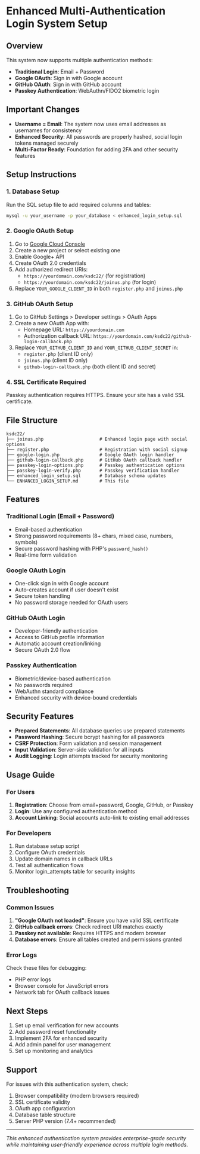# Enhanced Multi-Authentication Login System Setup

## Overview
This system now supports multiple authentication methods:
- **Traditional Login**: Email + Password  
- **Google OAuth**: Sign in with Google account
- **GitHub OAuth**: Sign in with GitHub account
- **Passkey Authentication**: WebAuthn/FIDO2 biometric login

## Important Changes
- **Username = Email**: The system now uses email addresses as usernames for consistency
- **Enhanced Security**: All passwords are properly hashed, social login tokens managed securely
- **Multi-Factor Ready**: Foundation for adding 2FA and other security features

## Setup Instructions

### 1. Database Setup
Run the SQL setup file to add required columns and tables:
```bash
mysql -u your_username -p your_database < enhanced_login_setup.sql
```

### 2. Google OAuth Setup
1. Go to [Google Cloud Console](https://console.cloud.google.com/)
2. Create a new project or select existing one
3. Enable Google+ API
4. Create OAuth 2.0 credentials
5. Add authorized redirect URIs:
   - `https://yourdomain.com/ksdc22/` (for registration)
   - `https://yourdomain.com/ksdc22/joinus.php` (for login)
6. Replace `YOUR_GOOGLE_CLIENT_ID` in both `register.php` and `joinus.php`

### 3. GitHub OAuth Setup  
1. Go to GitHub Settings > Developer settings > OAuth Apps
2. Create a new OAuth App with:
   - Homepage URL: `https://yourdomain.com`
   - Authorization callback URL: `https://yourdomain.com/ksdc22/github-login-callback.php`
3. Replace `YOUR_GITHUB_CLIENT_ID` and `YOUR_GITHUB_CLIENT_SECRET` in:
   - `register.php` (client ID only)
   - `joinus.php` (client ID only)  
   - `github-login-callback.php` (both client ID and secret)

### 4. SSL Certificate Required
Passkey authentication requires HTTPS. Ensure your site has a valid SSL certificate.

## File Structure
```
ksdc22/
├── joinus.php                     # Enhanced login page with social options
├── register.php                   # Registration with social signup  
├── google-login.php               # Google OAuth login handler
├── github-login-callback.php      # GitHub OAuth callback handler
├── passkey-login-options.php      # Passkey authentication options
├── passkey-login-verify.php       # Passkey verification handler
├── enhanced_login_setup.sql       # Database schema updates
└── ENHANCED_LOGIN_SETUP.md        # This file
```

## Features

### Traditional Login (Email + Password)
- Email-based authentication
- Strong password requirements (8+ chars, mixed case, numbers, symbols)
- Secure password hashing with PHP's `password_hash()`
- Real-time form validation

### Google OAuth Login
- One-click sign in with Google account
- Auto-creates account if user doesn't exist
- Secure token handling
- No password storage needed for OAuth users

### GitHub OAuth Login  
- Developer-friendly authentication
- Access to GitHub profile information
- Automatic account creation/linking
- Secure OAuth 2.0 flow

### Passkey Authentication
- Biometric/device-based authentication
- No passwords required
- WebAuthn standard compliance
- Enhanced security with device-bound credentials

## Security Features
- **Prepared Statements**: All database queries use prepared statements
- **Password Hashing**: Secure bcrypt hashing for all passwords
- **CSRF Protection**: Form validation and session management
- **Input Validation**: Server-side validation for all inputs
- **Audit Logging**: Login attempts tracked for security monitoring

## Usage Guide

### For Users
1. **Registration**: Choose from email+password, Google, GitHub, or Passkey
2. **Login**: Use any configured authentication method
3. **Account Linking**: Social accounts auto-link to existing email addresses

### For Developers
1. Run database setup script
2. Configure OAuth credentials
3. Update domain names in callback URLs
4. Test all authentication flows
5. Monitor login_attempts table for security insights

## Troubleshooting

### Common Issues
1. **"Google OAuth not loaded"**: Ensure you have valid SSL certificate
2. **GitHub callback errors**: Check redirect URI matches exactly
3. **Passkey not available**: Requires HTTPS and modern browser
4. **Database errors**: Ensure all tables created and permissions granted

### Error Logs
Check these files for debugging:
- PHP error logs
- Browser console for JavaScript errors  
- Network tab for OAuth callback issues

## Next Steps
1. Set up email verification for new accounts
2. Add password reset functionality
3. Implement 2FA for enhanced security
4. Add admin panel for user management
5. Set up monitoring and analytics

## Support
For issues with this authentication system, check:
1. Browser compatibility (modern browsers required)
2. SSL certificate validity
3. OAuth app configuration
4. Database table structure
5. Server PHP version (7.4+ recommended)

---
*This enhanced authentication system provides enterprise-grade security while maintaining user-friendly experience across multiple login methods.*
